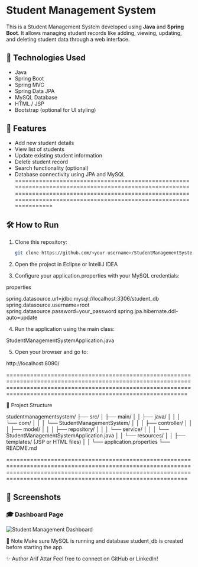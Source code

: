 # Student Management System

This is a Student Management System developed using **Java** and **Spring Boot**. It allows managing student records like adding, viewing, updating, and deleting student data through a web interface.

## 🔧 Technologies Used

- Java
- Spring Boot
- Spring MVC
- Spring Data JPA
- MySQL Database
- HTML / JSP
- Bootstrap (optional for UI styling)

## 🚀 Features

- Add new student details
- View list of students
- Update existing student information
- Delete student record
- Search functionality (optional)
- Database connectivity using JPA and MySQL
=======================================================================================================================================================================================================================


## 🛠️ How to Run

1. Clone this repository:
   ```bash
   git clone https://github.com/<your-username>/StudentManagementSystem.git
2. Open the project in Eclipse or IntelliJ IDEA

3. Configure your application.properties with your MySQL credentials:

properties

spring.datasource.url=jdbc:mysql://localhost:3306/student_db
spring.datasource.username=root
spring.datasource.password=your_password
spring.jpa.hibernate.ddl-auto=update

4. Run the application using the main class:

StudentManagementSystemApplication.java


5. Open your browser and go to:

http://localhost:8080/

=======================================================================================================================================================================================================================

📁 Project Structure

studentmanagementsystem/
├── src/
│   ├── main/
│   │   ├── java/
│   │   │   └── com/
│   │   │       └── StudentManagementSystem/
│   │   │           ├── controller/
│   │   │           ├── model/
│   │   │           ├── repository/
│   │   │           └── service/
│   │   │           └── StudentManagementSystemApplication.java
│   │   └── resources/
│   │       ├── templates/ (JSP or HTML files)
│   │       └── application.properties
└── README.md

=======================================================================================================================================================================================================================

## 📸 Screenshots

### 🎓 Dashboard Page

![Student Management Dashboard](./assets/screenshot.png)


📌 Note
Make sure MySQL is running and database student_db is created before starting the app.

✨ Author
Arif Attar
Feel free to connect on GitHub or LinkedIn!

